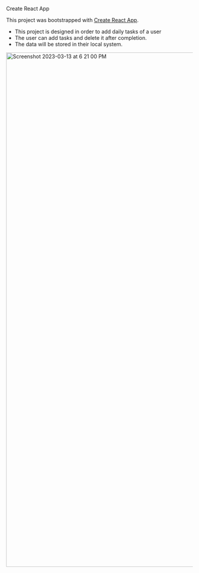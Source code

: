 Create React App

This project was bootstrapped with [Create React App](https://github.com/facebook/create-react-app).

- This project is designed in order to add daily tasks of a user
- The user can add tasks and delete it after completion. 
- The data will be stored in their local system.
<p><a href="https://adnanahmads999-todos-app.netlify.app" target="blank">
<img width="1386" alt="Screenshot 2023-03-13 at 6 21 00 PM" src="https://user-images.githubusercontent.com/85475730/224707173-a2d6dffe-3674-4982-b872-47de09db4ea0.png"></a></p>

